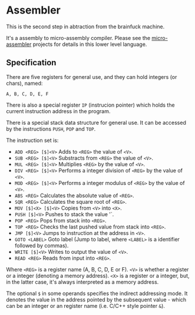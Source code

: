 # Assembler

This is the second step in abtraction from the brainfuck machine.

It's a assembly to micro-assembly compiler. Please see the
[micro-assembler](http://github.com/reinventingthewheel/micro-assembler)
projects for details in this lower level language.

## Specification

There are five registers for general use, and they can hold integers (or
chars), named:

    A, B, C, D, E, F

There is also a special register `IP` (instrucion pointer) which holds the
current instruction address in the program.

There is a special stack data structure for general use. It can be accessed by
the instructions `PUSH`, `POP` and `TOP`.

The instruction set is:

* `ADD <REG> [$]<V>` Adds to `<REG>` the value of `<V>`.
* `SUB <REG> [$]<V>` Substracts from `<REG>` the value of `<V>`.
* `MUL <REG> [$]<V>` Multiplies `<REG>` by the value of `<V>`.
* `DIV <REG> [$]<V>` Performs a integer division of `<REG>` by the value of `<V>`.
* `MOD <REG> [$]<V>` Performs a integer modulus of `<REG>` by the value of `<V>`.
* `ABS <REG>` Calculates the absolute value of `<REG>`.
* `SQR <REG>` Calculates the square root of `<REG>`.
* `MOV [$]<X> [$]<V>` Copies from `<V>` into `<X>`.
* `PUSH [$]<V>` Pushes to stack the value '<V>`.
* `POP <REG>` Pops from stack into `<REG>`.
* `TOP <REG>` Checks the last pushed value from stack into `<REG>`.
* `JMP [$]<V>` Jumps to instruction at the address in `<V>`.
* `GOTO <LABEL>` Goto label (Jump to label, where `<LABEL>` is a identifier
  followed by commas).
* `WRITE [$]<V>` Writes to output the value of `<V>`.
* `READ <REG>` Reads from input into `<REG>`.

Where `<REG>` is a register name (A, B, C, D, E or F). `<V>` is whether a
register or a integer (denoting a memory address). `<X>` is a register or a
integer, but, in the latter case, it's always interpreted as a memory address.

The optional `$` in some operands specifies the indirect addressing mode. It
denotes the value in the address pointed by the subsequent value - which can be
an integer or an register name (i.e. C/C++ style pointer `&`).

